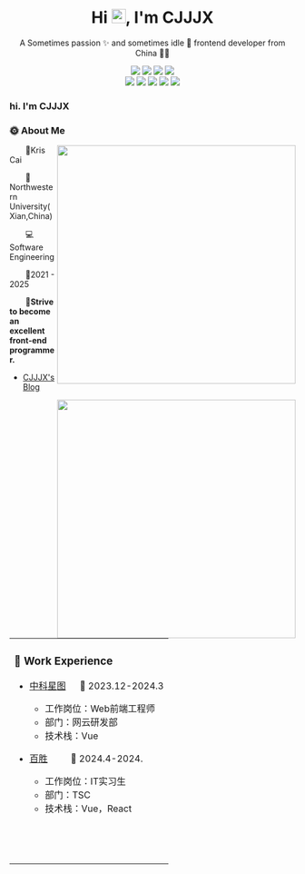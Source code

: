 <p align="center">
  <h1 height="200px" align="center">
   Hi <img src="https://cdn.jsdelivr.net/gh/MaleWeb/picture/images/techblog/hi.gif" width="25">, I'm  CJJJX
  </h1>
   <p align="center">A Sometimes passion ✨ and sometimes idle 🥋 frontend developer from China 👨‍💻</p>
</p>

<!-- 
  技术栈标签, 小标签来自: https://shields.io/
  1. shields 链接格式: https://img.shields.io/badge/-{标签文本}-{标签背景色}?style={标签类型}&logo={标签前面 Logo}&logoColor={Logo 颜色}
  2. shields 可选 Logo 列表参考: https://github.com/simple-icons/simple-icons/blob/develop/slugs.md
-->
<div align="center">
  <img src="https://img.shields.io/badge/-JavaScript-f6da1c?style=flat&logo=javascript&logoColor=white">
  <img src="https://img.shields.io/badge/-TypeScript-2b6dbf?style=flat&logo=typescript&logoColor=white">
    <img src="https://img.shields.io/badge/-Vue-%232C3A42?style=flat-square&logo=vuedotjs">
<!--   <img src="https://img.shields.io/badge/-React-00b4ce?style=flat&logo=react&logoColor=white"> -->
<!--   <img src="https://img.shields.io/badge/-Node.js-3C873A?style=flat&logo=Node.js&logoColor=white"> -->
<!--   <img src="https://img.shields.io/badge/-Less-bf608e?style=flat&logo=less&logoColor=white"> -->
  <img src="https://img.shields.io/badge/-Sass-b37feb?style=flat&logo=sass&logoColor=white">

</div>
<div align="center">
  <img src="https://img.shields.io/badge/-Git-ee462c?style=flat&logo=git&logoColor=white">
  <img src="https://img.shields.io/badge/-Github-black?style=flat&logo=github">
  <img src="https://img.shields.io/badge/-vite-greenblue?style=flat-square&logo=vite">
  <img src="https://img.shields.io/badge/-Webpack-%232C3A42?style=flat-square&logo=webpack">
  <img src="https://img.shields.io/badge/-ESLint-%234B32C3?style=flat-square&logo=eslint">
</div>
</td></tr>

<tr>
<td>
<table>
<tr><td>

<!-- About me 关于我 -->

  
### 🏢 Work Experience


  
- [中科星图](https://www.geovis.com.cn/) &emsp; 📌 2023.12-2024.3
  
  - 工作岗位：Web前端工程师
  - 部门：网云研发部
  - 技术栈：Vue
- [百胜](https://www.yumchina.com/) &emsp;&emsp; 📌 2024.4-2024.
  
  - 工作岗位：IT实习生
  - 部门：TSC
  - 技术栈：Vue，React


</td>
</tr>

<tr>
  
  <td valign="top">

<br>



<br>



<br>


</td>
</tr>


### hi. I'm CJJJX 


### :sun_with_face: About Me
 <img align="right" width="420" src="https://github-readme-stats.vercel.app/api?username=CJJJX&bg_color=30,e96443,904e95&title_color=fff&text_color=fff&hide_border=true" />
<p>&emsp;&emsp;👀Kris Cai</p>

<p>&emsp;&emsp;🏫Northwestern University(Xian,China)</p>
<p>&emsp;&emsp;💻Software Engineering </p>
<p>&emsp;&emsp;🎒2021 - 2025</p>

<p><strong>&emsp;&emsp;💪Strive to become an excellent front-end programmer.</strong></p>

 - <a href="https://cjjjx.github.io/">CJJJX's Blog</a>
 

 <img align="right" width="420" src="https://github-readme-stats.vercel.app/api/top-langs/?username=CJJJX&layout=compact&bg_color=30,e96443,904e95&title_color=fff&text_color=fff" />
